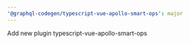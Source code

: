 ```yaml
---
'@graphql-codegen/typescript-vue-apollo-smart-ops': major
---
```


Add new plugin typescript-vue-apollo-smart-ops
